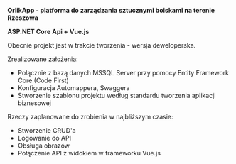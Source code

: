 **OrlikApp - platforma do zarządzania sztucznymi boiskami na terenie Rzeszowa**

**ASP.NET Core Api + Vue.js**


Obecnie projekt jest w trakcie tworzenia - wersja deweloperska.

Zrealizowane założenia:
- Połącznie z bazą danych MSSQL Server przy pomocy Entity Framework Core (Code First)
- Konfiguracja Automappera, Swaggera
- Stworzenie szablonu projektu według standardu tworzenia aplikacji biznesowej

Rzeczy zaplanowane do zrobienia w najbliższym czasie:
- Stworzenie CRUD'a
- Logowanie do API
- Obsługa obrazów
- Połączenie API z widokiem w frameworku Vue.js